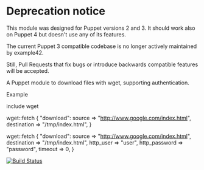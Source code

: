 # Deprecation notice

This module was designed for Puppet versions 2 and 3. It should work also on Puppet 4 but doesn't use any of its features.

The current Puppet 3 compatible codebase is no longer actively maintained by example42.

Still, Pull Requests that fix bugs or introduce backwards compatible features will be accepted.


A Puppet module to download files with wget, supporting authentication.

Example

include wget

wget::fetch { "download":
  source => "http://www.google.com/index.html",
  destination => "/tmp/index.html",
}

wget::fetch { "download":
  source => "http://www.google.com/index.html",
  destination => "/tmp/index.html",
  http_user => "user",
  http_password => "password",
  timeout => 0,
}

[![Build Status](https://travis-ci.org/example42/puppet-wget.png?branch=master)](https://travis-ci.org/example42/puppet-wget)
